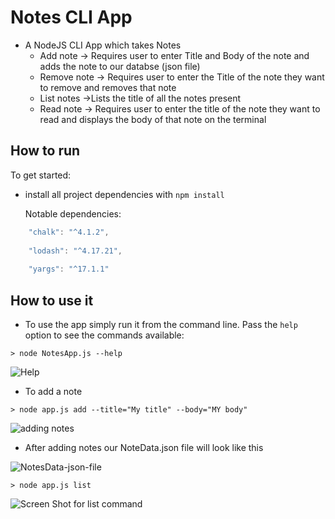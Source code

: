 # Notes CLI App
* A NodeJS CLI App which takes Notes  
  *  Add note -> Requires user to enter Title and Body of the note and adds the note to our databse (json file)
  *  Remove note -> Requires user to enter the Title of the note they want to remove and removes that note
  *  List notes ->Lists the title of all the notes present
  *  Read note -> Requires user to enter the title of the note they want to read and displays the body of that note on the terminal


## How to run

To get started:

* install all project dependencies with ` npm install `

  Notable dependencies:
```js
    "chalk": "^4.1.2",
    
    "lodash": "^4.17.21",
    
    "yargs": "^17.1.1"
```

## How to use it

* To use the app simply run it from the command line. Pass the `help` option to see the commands available:
```
> node NotesApp.js --help
```
![Help](https://user-images.githubusercontent.com/51323586/131673892-9dd11af8-c776-4ee3-ab83-5755b4e56845.JPG)

* To add a note
```
> node app.js add --title="My title" --body="MY body"
```
![adding notes](https://user-images.githubusercontent.com/51323586/131674079-30f40f74-95a9-4f2d-995d-f07cbe98f02f.JPG)

* After adding notes our NoteData.json file will look like this

![NotesData-json-file](https://user-images.githubusercontent.com/51323586/131674359-1bbd9d50-f13d-4988-94b1-aa3a668a90a8.JPG)

```
> node app.js list
```
![Screen Shot for list command](docs/Screen_list.png?raw=true)


